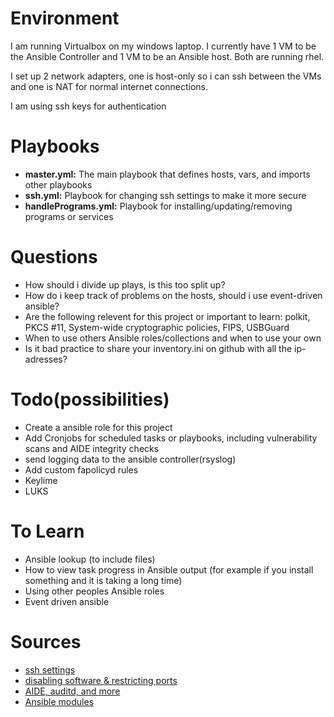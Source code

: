 # Environment
I am running Virtualbox on my windows laptop. I currently have 1 VM to be the Ansible Controller and 1 VM to be an Ansible host. Both are running rhel.

I set up 2 network adapters, one is host-only so i can ssh between the VMs and one is NAT for normal internet connections.

I am using ssh keys for authentication

# Playbooks
* **master.yml:** The main playbook that defines hosts, vars, and imports other playbooks
* **ssh.yml:** Playbook for changing ssh settings to make it more secure
* **handlePrograms.yml:** Playbook for installing/updating/removing programs or services

# Questions
* How should i divide up plays, is this too split up?
* How do i keep track of problems on the hosts, should i use event-driven ansible?
* Are the following relevent for this project or important to learn: polkit, PKCS #11, System-wide cryptographic policies, FIPS, USBGuard
* When to use others Ansible roles/collections and when to use your own
* Is it bad practice to share your inventory.ini on github with all the ip-adresses?


# Todo(possibilities)
* Create a ansible role for this project
* Add Cronjobs for scheduled tasks or playbooks, including vulnerability scans and AIDE integrity checks
* send logging data to the ansible controller(rsyslog)
* Add custom fapolicyd rules
* Keylime
* LUKS

# To Learn
* Ansible lookup (to include files)
* How to view task progress in Ansible output (for example if you install something  and it is taking a long time)
* Using other peoples Ansible roles
* Event driven ansible

# Sources
* [ssh settings](https://www.redhat.com/sysadmin/locking-down-sshd)
* [disabling software & restricting ports](https://www.redhat.com/sysadmin/harden-new-system-ansible)
* [AIDE, auditd, and more](https://docs.redhat.com/en/documentation/red_hat_enterprise_linux/9/html-single/security_hardening/index) 
* [Ansible modules](https://docs.ansible.com/ansible/latest/collections/index_module.html#ansible-builtin)  

